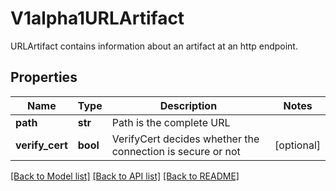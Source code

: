 # V1alpha1URLArtifact

URLArtifact contains information about an artifact at an http endpoint.
## Properties
Name | Type | Description | Notes
------------ | ------------- | ------------- | -------------
**path** | **str** | Path is the complete URL | 
**verify_cert** | **bool** | VerifyCert decides whether the connection is secure or not | [optional] 

[[Back to Model list]](../README.md#documentation-for-models) [[Back to API list]](../README.md#documentation-for-api-endpoints) [[Back to README]](../README.md)


